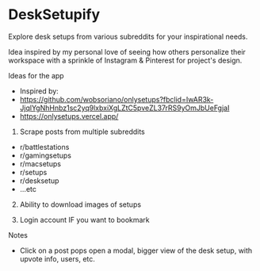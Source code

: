 # DeskSetupify

Explore desk setups from various subreddits for your inspirational needs.

Idea inspired by my personal love of seeing how others personalize their workspace with a sprinkle of Instagram & Pinterest for project's design.

Ideas for the app
- Inspired by: 
- https://github.com/wobsoriano/onlysetups?fbclid=IwAR3k-JjqlYgNhHnbz1sc2yq9lxbxiXgLZtC5pveZL37rRS9yOmJbUeFgjaI
- https://onlysetups.vercel.app/

1. Scrape posts from multiple subreddits
- r/battlestations
- r/gamingsetups
- r/macsetups
- r/setups
- r/desksetup
- ...etc

2. Ability to download images of setups

3. Login account IF you want to bookmark 

Notes
- Click on a post pops open a modal, bigger view of the desk setup, with upvote info, users, etc.